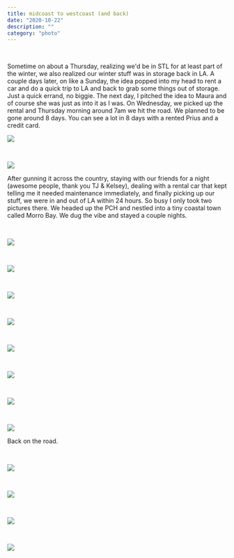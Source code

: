 ```yaml
---
title: midcoast to westcoast (and back)
date: "2020-10-22"
description: ""
category: "photo"
---
```


&nbsp;

Sometime on about a Thursday, realizing we'd be in STL for at least part of the winter, we also realized our winter stuff was in storage back in LA. A couple days later, on like a Sunday, the idea popped into my head to rent a car and do a quick trip to LA and back to grab some things out of storage. Just a quick errand, no biggie. The next day, I pitched the idea to Maura and of course she was just as into it as I was. On Wednesday, we picked up the rental and Thursday morning around 7am we hit the road. We planned to be gone around 8 days. You can see a lot in 8 days with a rented Prius and a credit card.

![ ](https://sosphotoblog.s3.us-east-2.amazonaws.com/blog/2020/2020-10-22/m2w-1.jpg)

&nbsp;

![ ](https://sosphotoblog.s3.us-east-2.amazonaws.com/blog/2020/2020-10-22/m2w-2.jpg)

After gunning it across the country, staying with our friends for a night (awesome people, thank you TJ & Kelsey), dealing with a rental car that kept telling me it needed maintenance immediately, and finally picking up our stuff, we were in and out of LA within 24 hours. So busy I only took two pictures there. We headed up the PCH and nestled into a tiny coastal town called Morro Bay. We dug the vibe and stayed a couple nights.

&nbsp;

![ ](https://sosphotoblog.s3.us-east-2.amazonaws.com/blog/2020/2020-10-22/m2w-3.jpg)

&nbsp;

![ ](https://sosphotoblog.s3.us-east-2.amazonaws.com/blog/2020/2020-10-22/m2w-4.jpg)

&nbsp;

![ ](https://sosphotoblog.s3.us-east-2.amazonaws.com/blog/2020/2020-10-22/m2w-5.jpg)

&nbsp;

![ ](https://sosphotoblog.s3.us-east-2.amazonaws.com/blog/2020/2020-10-22/m2w-6.jpg)

&nbsp;

![ ](https://sosphotoblog.s3.us-east-2.amazonaws.com/blog/2020/2020-10-22/m2w-7.jpg)

&nbsp;

![ ](https://sosphotoblog.s3.us-east-2.amazonaws.com/blog/2020/2020-10-22/m2w-8.jpg)

&nbsp;

![ ](https://sosphotoblog.s3.us-east-2.amazonaws.com/blog/2020/2020-10-22/m2w-9.jpg)

&nbsp;

![ ](https://sosphotoblog.s3.us-east-2.amazonaws.com/blog/2020/2020-10-22/m2w-10.jpg)

Back on the road.

&nbsp;

![ ](https://sosphotoblog.s3.us-east-2.amazonaws.com/blog/2020/2020-10-22/m2w-11.jpg)

&nbsp;

![ ](https://sosphotoblog.s3.us-east-2.amazonaws.com/blog/2020/2020-10-22/m2w-12.jpg)

&nbsp;

![ ](https://sosphotoblog.s3.us-east-2.amazonaws.com/blog/2020/2020-10-22/m2w-13.jpg)

&nbsp;

![ ](https://sosphotoblog.s3.us-east-2.amazonaws.com/blog/2020/2020-10-22/m2w-14.jpg)
